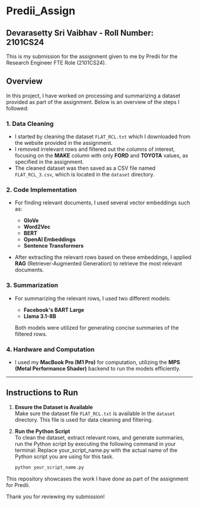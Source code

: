 # Predii_Assign

## Devarasetty Sri Vaibhav - Roll Number: 2101CS24

This is my submission for the assignment given to me by Predii for the Research Engineer FTE Role (2101CS24).

## Overview

In this project, I have worked on processing and summarizing a dataset provided as part of the assignment. Below is an overview of the steps I followed:

### 1. Data Cleaning
- I started by cleaning the dataset `FLAT_RCL.txt` which I downloaded from the website provided in the assignment.
- I removed irrelevant rows and filtered out the columns of interest, focusing on the **MAKE** column with only **FORD** and **TOYOTA** values, as specified in the assignment.
- The cleaned dataset was then saved as a CSV file named `FLAT_RCL_3.csv`, which is located in the `dataset` directory.

### 2. Code Implementation
- For finding relevant documents, I used several vector embeddings such as:
  - **GloVe**
  - **Word2Vec**
  - **BERT**
  - **OpenAI Embeddings**
  - **Sentence Transformers**
  
- After extracting the relevant rows based on these embeddings, I applied **RAG** (Retriever-Augmented Generation) to retrieve the most relevant documents.

### 3. Summarization
- For summarizing the relevant rows, I used two different models:
  - **Facebook's BART Large**
  - **Llama 3.1-8B**
  
  Both models were utilized for generating concise summaries of the filtered rows.

### 4. Hardware and Computation
- I used my **MacBook Pro (M1 Pro)** for computation, utilizing the **MPS (Metal Performance Shader)** backend to run the models efficiently.

---

## Instructions to Run

1. **Ensure the Dataset is Available**  
   Make sure the dataset file `FLAT_RCL.txt` is available in the `dataset` directory. This file is used for data cleaning and filtering.

2. **Run the Python Script**  
   To clean the dataset, extract relevant rows, and generate summaries, run the Python script by executing the following command in your terminal:
   Replace your_script_name.py with the actual name of the Python script you are using for this task.
   ```bash
   python your_script_name.py
   

This repository showcases the work I have done as part of the assignment for Predii.

Thank you for reviewing my submission!